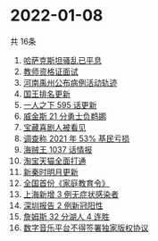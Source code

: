 # 2022-01-08
  共 16条

  <!-- BEGIN -->
  <!-- 最后更新时间:Sat Jan 08 2022 10:12:20 GMT+0000 (Coordinated Universal Time) -->
  1. [哈萨克斯坦骚乱已平息](https://www.zhihu.com/search?q=哈萨克斯坦)
1. [教师资格证面试](https://www.zhihu.com/search?q=教师资格证面试)
1. [河南禹州公布病例活动轨迹](https://www.zhihu.com/search?q=河南疫情)
1. [国王排名更新](https://www.zhihu.com/search?q=国王排名)
1. [一人之下 595 话更新](https://www.zhihu.com/search?q=一人之下)
1. [威金斯 21 分勇士负鹈鹕](https://www.zhihu.com/search?q=勇士)
1. [宝藏喜剧人被看见](https://www.zhihu.com/search?q=一年一度喜剧大赛)
1. [调查称 2021 年 53% 基民亏损](https://www.zhihu.com/search?q=基金亏损)
1. [海贼王 1037 话情报](https://www.zhihu.com/search?q=海贼王)
1. [淘宝天猫全面打通](https://www.zhihu.com/search?q=淘宝天猫打通)
1. [新秦时明月更新](https://www.zhihu.com/search?q=新秦时明月)
1. [全国首份《家庭教育令》](https://www.zhihu.com/search?q=家庭教育令)
1. [上海新增 3 例无症状感染者](https://www.zhihu.com/search?q=上海疫情)
1. [深圳报告 2 例新冠阳性](https://www.zhihu.com/search?q=深圳疫情)
1. [詹姆斯 32 分湖人 4 连胜](https://www.zhihu.com/search?q=湖人)
1. [数字音乐平台不得签署独家版权协议](https://www.zhihu.com/search?q=数字音乐平台)
  <!-- END -->
  